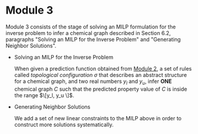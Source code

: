 # Module 3

Module 3 consists of the stage of solving an MILP formulation for the inverse problem to infer a chemical graph described in Section 6.2, paragraphs "Solving an MILP for the Inverse Problem" and "Generating Neighbor Solutions".

- Solving an MILP for the Inverse Problem
  
  When given a prediction function obtained from [Module 2](HPS/Module_2), a set of rules called *topological configuration* $\sigma$ that describes an abstract structure for a chemical graph, and two real numbers $y_l$ and $y_u$, infer **ONE** chemical graph $C$ such that the predicted property value of $C$ is inside the range $\[y_l, y_u  \]$.

- Generating Neighbor Solutions

  We add a set of new linear constraints to the MILP above in order to construct more solutions systematically.
